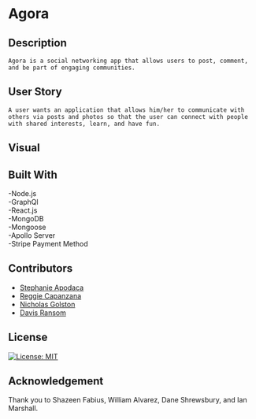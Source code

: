 # Agora

## Description
    Agora is a social networking app that allows users to post, comment, and be part of engaging communities.
## User Story
    A user wants an application that allows him/her to communicate with others via posts and photos so that the user can connect with people with shared interests, learn, and have fun.

## Visual

## Built With
-Node.js<br>
-GraphQl<br>
-React.js<br>
-MongoDB<br>
-Mongoose<br>
-Apollo Server<br>
-Stripe Payment Method<br>

## Contributors
- [Stephanie Apodaca](https://github.com/StephJosie)
- [Reggie Capanzana](https://github.com/reginaldcapanzana)
- [Nicholas Golston](https://github.com/ngolston)
- [Davis Ransom](https://github.com/DavisRansom)

## License

[![License: MIT](https://img.shields.io/badge/License-MIT-yellow.svg)](https://opensource.org/licenses/MIT)

## Acknowledgement
Thank you to Shazeen Fabius, William Alvarez, Dane Shrewsbury, and Ian Marshall.
